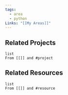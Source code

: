 ```yaml
---
tags:
  - area
  - python
Links: "[[My Areas]]"
---
```

## Related Projects

```dataview
list
From [[]] and #project
```

## Related Resources

```dataview
list
From [[]] and #resource
```